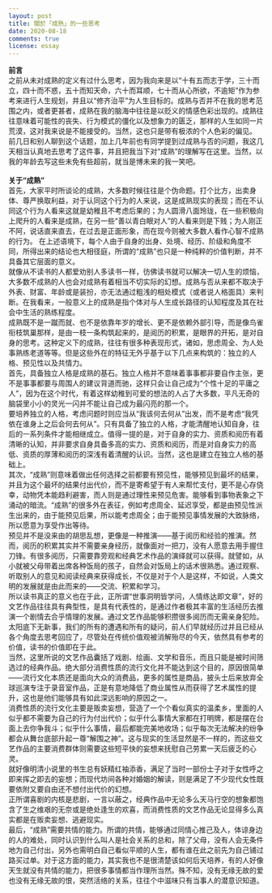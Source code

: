 ```yaml
---
layout: post
title: 關於「成熟」的一些思考
date: 2020-08-18
comments: true
license: essay
---
```


**前言**
<br>
之前从未对成熟的定义有过什么思考，因为我向来是以“十有五而志于学，三十而立，四十而不惑，五十而知天命，六十而耳顺，七十而从心所欲，不逾矩”作为参考来进行人生规划，并且以“修齐治平”为人生目标的。成熟与否并不在我的思考范围之内，或者更甚者，成熟在我的脑海中往往是以贬义的情感色彩出现的。成熟往往意味着可能性的丧失、行为模式的僵化以及想象力的匮乏，那样的人生如同一片荒漠，这对我来说是不能接受的。当然，这也只是带有极浓的个人色彩的偏见。
<br>
前几日和别人聊到这个话题，加上几年前也有同学提到过成熟与否的问题，我这几天相当认真地去思考了这件事，并且把我当下对“成熟”的理解写在这里。当然，以我的年龄去写这些未免有些超前，就当是博未来的我一笑吧。
<br>
<br>
**关于“成熟”**
<br>
首先，大家平时所谈论的成熟，大多数时候往往是个伪命题。打个比方，出卖身体、尊严换取利益，对于认同这个行为的人来说，这是成熟现实的表现；而在不认同这个行为人看来这就是幼稚且不考虑后果的；为人圆滑八面玲珑，在一些积极向上爬升的人看来是成熟，在另一些“善以青白眼对人”的人看来则是下贱；为人刚正不阿，说话直来直去，在过去是正面形象，而在现今则被大多数人看作心智不成熟的行为。
在上述语境下，每个人由于自身的出身、处境、经历、阶级和角度不同，所得出来的结论也大相径庭，所谓的“成熟”也只是一种纯粹的价值判断，并不具备其它层面的意义。
<br>
就像从不读书的人都爱劝别人多读书一样，彷佛读书就可以解决一切人生的烦恼，大多数不成熟的人也会对成熟有着相当不切实际的幻想。成熟与否从来都不取决于外表、财富、年龄或是装扮，亦无法通过粗浅的相处模式（或者说人格面具）来判断。在我看来，一般意义上的成熟是指个体对与人生成长路径的认知程度及其在社会中生活的熟练程度。
<br>
成熟既不是一蹴而就、也不是依靠年岁的增长、更不是依赖外部引导，而是像鸟雀衔枝筑巢那样，是由一枝一条构筑起来的，是阅历的积累，是眼界的开拓，是对自身的思考。这种定义下的成熟，往往有很多种表现形式，诸如，思虑周全、为人处事熟练老道等等。但是这些外在的特征无外乎基于以下几点来构筑的：独立的人格、预见性以及共情力。
<br>
首先，具备独立人格是成熟的基石。独立人格并不意味着事事都非要自作主张，更不是事事都要与周围人的建议背道而驰，这样只会让自己成为“个性十足的平庸之人”，因为在这个时代，有着这样幼稚到可爱的想法的人占了大多数，平凡无奇的脑袋里小小的灵光一闪并不能让自己成为最闪亮的那一个。
<br>
要培养独立的人格，考虑问题时则应当从“我该何去何从”出发，而不是考虑“我凭依在谁身上之后会何去何从”。只有具备了独立的人格，才能清醒地认知自身，往后的一系列条件才能相继成立。值得一提的是，对于自身的实力、资质和阅历有着清晰的认知，并非要求自身具备多高的实力、资质和阅历，而是对自身实力的高低、资质的厚薄和阅历的深浅有着清醒的认识。当然，这也是建立在独立人格的基础上。
<br>
其次，“成熟”则意味着做出任何选择之前都要有预见性，能够预见到最坏的结果，并且为这个最坏的结果付出代价，而不是寄希望于有人来帮忙支付，更不是心存侥幸，动物凭本能趋利避害，而人则是通过理性来预见危害。能够看到事物表象之下涌动的暗流。“成熟”的很多外在表征，例如考虑周全、延迟享受，都是由预见性派生出来的，由于能预见后果，所以能考虑周全；由于能预见事情发展的大致脉络，所以愿意为享受作出等待。
<br>
预见并不是没来由的胡思乱想，更像是一种推演——基于阅历和经验的推演。然而，阅历的积累其实并不需要亲身经历，就像面对一把刀，没有人愿意去用手握住刀锋。有很多阅历，只需要靠旁观和经典艺术作品的演绎就可以获得。就譬如，从小就被父母带着出席各种饭局的孩子，自然会对饭局上的话术很熟悉。通过观察、听取别人的意见和阅读经典来获得成长，不仅是对于个人是这样，不如说，人类文明的发展就是由此而来的——交流、积累和学习。
<br>
所以读书真正的意义也在于此，正所谓“世事洞明皆学问，人情练达即文章”，好的文艺作品往往具有典型性，是具有代表性的，是通过作者极其丰富的生活经历去推演一个剧情去合乎情理的发展。通过文艺作品能够积攒很多阅历而无需亲身犯险。太阳底下无新事，我们的所有的遭遇和所有的疑问，前人们早就经历过并且已经从各个角度去思考回应了，尽管处在传统价值观被消解殆尽的今天，依然具有参考的价值，读书的价值即在于此。
<br>
当然，这里所说的文艺作品囊括了戏剧、绘画、文学和音乐，而且只能是被时间筛选过的经典作品。绝大部分消费性质的流行文化并不能达到这个目的，原因很简单——流行文化本质还是面向大众的消费品，更多的属性是商品，披头士后来放弃全球巡演专注于录音室作品，正是有意地降低了商业属性从而获得了艺术属性的提升，这也是他们能够具有如此深远影响的原因之一。
<br>
消费性质的流行文化主要是贩卖妄想，营造了一个个看似真实的温柔乡，里面的人似乎都不需要为自己的行为付出代价；似乎什么事情大家都在打明牌，都是摆在台面上去你争我斗；似乎什么事情，最后都能完美地收场；似乎每次无法解决的纷争都会从舞台底部升起一尊“解围之神”。这与现实的生活显然是不一样的，而这些文艺作品的主要消费群体则需要这些短平快的妄想来抚慰自己劳累一天后疲乏的心灵。
<br>
就好像明清小说里的书生总有妖精红袖添香，满足了当时一部份士子对于女性呼之即来挥之即去的妄想；而现代坊间各种对婚姻的解读，则是满足了不少现代女性既要依附又要自由还不想付出代价的幻想。
<br>
正所谓喜剧的内核是悲剧，一言以蔽之，经典作品中无论多么天马行空的想象都饱含了生之维艰的无奈或是绝处逢生的欢喜，而消费性质的文艺作品无论显得多么真实都是在贩卖妄想、逃避现实。
<br>
最后，“成熟”需要共情的能力。所谓的共情，能够通过同情心推己及人，体谅身边的人的难处，同时认识到什么叫人是社会关系的总和，除了父母，没有人会无条件地为自己付出，另外也需明白自己看似平顺的人生，都有谁在此之前先为自己铺过路买过单。对于这方面的能力，其实我也不是很清楚该如何后天培养，有的人好像天生就没有共情的能力，把很多事情都当作理所当然。殊不知，没有无缘无故的爱也没有无缘无故的恨，突然活络的关系，往往个中滋味只有当事人的潜意识知道。